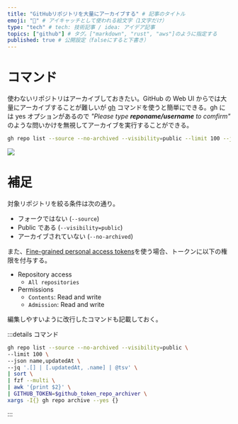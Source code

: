 ```yaml
---
title: "GitHubリポジトリを大量にアーカイブする" # 記事のタイトル
emoji: "🗼" # アイキャッチとして使われる絵文字（1文字だけ）
type: "tech" # tech: 技術記事 / idea: アイデア記事
topics: ["github"] # タグ。["markdown", "rust", "aws"]のように指定する
published: true # 公開設定（falseにすると下書き）
---
```


# コマンド

使わないリポジトリはアーカイブしておきたい。GitHub の Web UI からでは大量にアーカイブすることが難しいが [gh](https://cli.github.com/) コマンドを使うと簡単にできる。gh には yes オプションがあるので _"Please type **reponame/username** to comfirm"_ のような問いかけを無視してアーカイブを実行することができる。

```bash
gh repo list --source --no-archived --visibility=public --limit 100 --json name,updatedAt --jq '.[] | [.updatedAt, .name] | @tsv' | sort | fzf --multi | awk '{print $2}' | GITHUB_TOKEN=$github_token_repo_archiver xargs -I{} gh repo archive --yes {}
```

![](https://storage.googleapis.com/zenn-user-upload/bbfb3a7e9984-20250115.gif)

# 補足

対象リポジトリを絞る条件は次の通り。
- フォークではない (`--source`)
- Public である (`--visibility=public`)
- アーカイブされていない (`--no-archived`)

また、[Fine-grained personal access tokens](https://docs.github.com/authentication/keeping-your-account-and-data-secure/managing-your-personal-access-tokens)を使う場合、トークンに以下の権限を付与する。

- Repository access
	- `All repositories`
- Permissions
	- `Contents`: Read and write
	- `Admission`: Read and write

編集しやすいように改行したコマンドも記載しておく。

:::details コマンド
```bash
gh repo list --source --no-archived --visibility=public \
--limit 100 \
--json name,updatedAt \
--jq '.[] | [.updatedAt, .name] | @tsv' \
| sort \
| fzf --multi \
| awk '{print $2}' \
| GITHUB_TOKEN=$github_token_repo_archiver \
xargs -I{} gh repo archive --yes {}
```
:::
